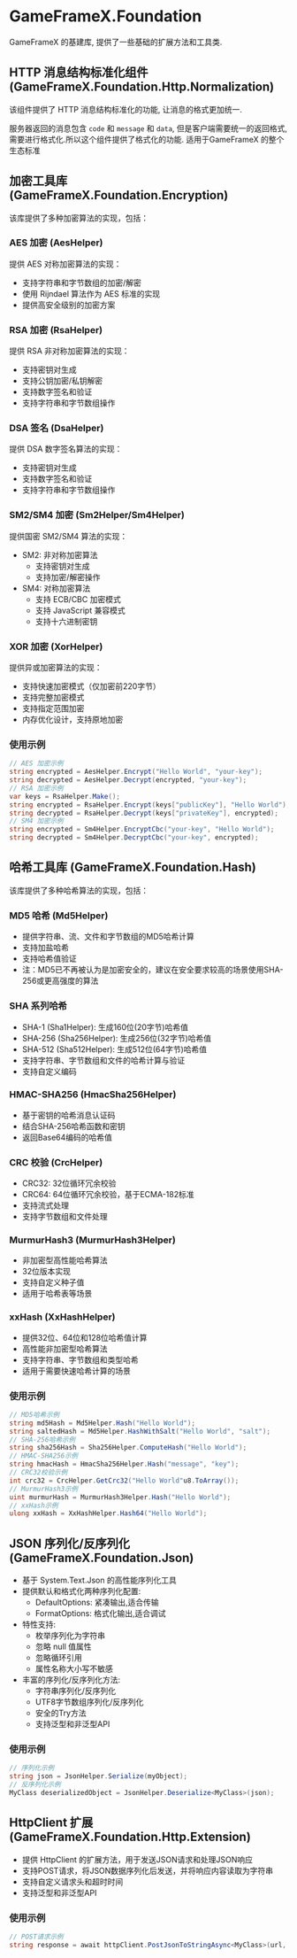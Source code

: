 # GameFrameX.Foundation

GameFrameX 的基建库, 提供了一些基础的扩展方法和工具类.

## HTTP 消息结构标准化组件 (GameFrameX.Foundation.Http.Normalization)

该组件提供了 HTTP 消息结构标准化的功能, 让消息的格式更加统一.

服务器返回的消息包含 `code` 和 `message` 和 `data`, 但是客户端需要统一的返回格式, 需要进行格式化.所以这个组件提供了格式化的功能. 适用于GameFrameX 的整个生态标准

## 加密工具库 (GameFrameX.Foundation.Encryption)

该库提供了多种加密算法的实现，包括：

### AES 加密 (AesHelper)

提供 AES 对称加密算法的实现：

- 支持字符串和字节数组的加密/解密
- 使用 Rijndael 算法作为 AES 标准的实现
- 提供高安全级别的加密方案

### RSA 加密 (RsaHelper)

提供 RSA 非对称加密算法的实现：

- 支持密钥对生成
- 支持公钥加密/私钥解密
- 支持数字签名和验证
- 支持字符串和字节数组操作

### DSA 签名 (DsaHelper)

提供 DSA 数字签名算法的实现：

- 支持密钥对生成
- 支持数字签名和验证
- 支持字符串和字节数组操作

### SM2/SM4 加密 (Sm2Helper/Sm4Helper)

提供国密 SM2/SM4 算法的实现：

- SM2: 非对称加密算法
    - 支持密钥对生成
    - 支持加密/解密操作
- SM4: 对称加密算法
    - 支持 ECB/CBC 加密模式
    - 支持 JavaScript 兼容模式
    - 支持十六进制密钥

### XOR 加密 (XorHelper)

提供异或加密算法的实现：

- 支持快速加密模式（仅加密前220字节）
- 支持完整加密模式
- 支持指定范围加密
- 内存优化设计，支持原地加密

### 使用示例

```csharp
// AES 加密示例
string encrypted = AesHelper.Encrypt("Hello World", "your-key");
string decrypted = AesHelper.Decrypt(encrypted, "your-key");
// RSA 加密示例
var keys = RsaHelper.Make();
string encrypted = RsaHelper.Encrypt(keys["publicKey"], "Hello World");
string decrypted = RsaHelper.Decrypt(keys["privateKey"], encrypted);
// SM4 加密示例
string encrypted = Sm4Helper.EncryptCbc("your-key", "Hello World");
string decrypted = Sm4Helper.DecryptCbc("your-key", encrypted);
```

## 哈希工具库 (GameFrameX.Foundation.Hash)

该库提供了多种哈希算法的实现，包括：

### MD5 哈希 (Md5Helper)

- 提供字符串、流、文件和字节数组的MD5哈希计算
- 支持加盐哈希
- 支持哈希值验证
- 注：MD5已不再被认为是加密安全的，建议在安全要求较高的场景使用SHA-256或更高强度的算法

### SHA 系列哈希

- SHA-1 (Sha1Helper): 生成160位(20字节)哈希值
- SHA-256 (Sha256Helper): 生成256位(32字节)哈希值
- SHA-512 (Sha512Helper): 生成512位(64字节)哈希值
- 支持字符串、字节数组和文件的哈希计算与验证
- 支持自定义编码

### HMAC-SHA256 (HmacSha256Helper)

- 基于密钥的哈希消息认证码
- 结合SHA-256哈希函数和密钥
- 返回Base64编码的哈希值

### CRC 校验 (CrcHelper)

- CRC32: 32位循环冗余校验
- CRC64: 64位循环冗余校验，基于ECMA-182标准
- 支持流式处理
- 支持字节数组和文件处理

### MurmurHash3 (MurmurHash3Helper)

- 非加密型高性能哈希算法
- 32位版本实现
- 支持自定义种子值
- 适用于哈希表等场景

### xxHash (XxHashHelper)

- 提供32位、64位和128位哈希值计算
- 高性能非加密型哈希算法
- 支持字符串、字节数组和类型哈希
- 适用于需要快速哈希计算的场景

### 使用示例

```csharp
// MD5哈希示例
string md5Hash = Md5Helper.Hash("Hello World");
string saltedHash = Md5Helper.HashWithSalt("Hello World", "salt");
// SHA-256哈希示例
string sha256Hash = Sha256Helper.ComputeHash("Hello World");
// HMAC-SHA256示例
string hmacHash = HmacSha256Helper.Hash("message", "key");
// CRC32校验示例
int crc32 = CrcHelper.GetCrc32("Hello World"u8.ToArray());
// MurmurHash3示例
uint murmurHash = MurmurHash3Helper.Hash("Hello World");
// xxHash示例
ulong xxHash = XxHashHelper.Hash64("Hello World");
```

## JSON 序列化/反序列化 (GameFrameX.Foundation.Json)

- 基于 System.Text.Json 的高性能序列化工具
- 提供默认和格式化两种序列化配置:
    - DefaultOptions: 紧凑输出,适合传输
    - FormatOptions: 格式化输出,适合调试
- 特性支持:
    - 枚举序列化为字符串
    - 忽略 null 值属性
    - 忽略循环引用
    - 属性名称大小写不敏感
- 丰富的序列化/反序列化方法:
    - 字符串序列化/反序列化
    - UTF8字节数组序列化/反序列化
    - 安全的Try方法
    - 支持泛型和非泛型API

### 使用示例

```csharp
// 序列化示例
string json = JsonHelper.Serialize(myObject);
// 反序列化示例
MyClass deserializedObject = JsonHelper.Deserialize<MyClass>(json);
```

## HttpClient 扩展 (GameFrameX.Foundation.Http.Extension)

- 提供 HttpClient 的扩展方法，用于发送JSON请求和处理JSON响应
- 支持POST请求，将JSON数据序列化后发送，并将响应内容读取为字符串
- 支持自定义请求头和超时时间
- 支持泛型和非泛型API

### 使用示例

```csharp
// POST请求示例
string response = await httpClient.PostJsonToStringAsync<MyClass>(url, myObject);
```
